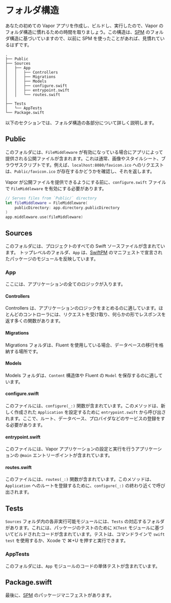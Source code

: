 # フォルダ構造

あなたの初めての Vapor アプリを作成し、ビルドし、実行したので、Vapor のフォルダ構造に慣れるための時間を取りましょう。この構造は、[SPM](spm.ja.md) のフォルダ構造に基づいていますので、以前に SPM を使ったことがあれば、見慣れているはずです。

```
.
├── Public
├── Sources
│   ├── App
│   │   ├── Controllers
│   │   ├── Migrations
│   │   ├── Models
│   │   ├── configure.swift
│   │   ├── entrypoint.swift
│   │   └── routes.swift
│
├── Tests
│   └── AppTests
└── Package.swift
```

以下のセクションでは、フォルダ構造の各部分について詳しく説明します。

## Public

このフォルダには、`FileMiddleware` が有効になっている場合にアプリによって提供される公開ファイルが含まれます。これは通常、画像やスタイルシート、ブラウザスクリプトです。例えば、`localhost:8080/favicon.ico` へのリクエストは、`Public/favicon.ico` が存在するかどうかを確認し、それを返します。

Vapor が公開ファイルを提供できるようにする前に、`configure.swift` ファイルで `FileMiddleware` を有効にする必要があります。

```swift
// Serves files from `Public/` directory
let fileMiddleware = FileMiddleware(
    publicDirectory: app.directory.publicDirectory
)
app.middleware.use(fileMiddleware)
```

## Sources

このフォルダには、プロジェクトのすべての Swift ソースファイルが含まれています。
トップレベルのフォルダ、`App` は、[SwiftPM](spm.ja.md) のマニフェストで宣言されたパッケージのモジュールを反映しています。

### App

ここには、アプリケーションの全てのロジックが入ります。

#### Controllers

Controllers は、アプリケーションのロジックをまとめるのに適しています。ほとんどのコントローラには、リクエストを受け取り、何らかの形でレスポンスを返す多くの関数があります。

#### Migrations

Migrations フォルダは、Fluent を使用している場合、データベースの移行を格納する場所です。

#### Models

Models フォルダは、`Content` 構造体や Fluent の `Model` を保存するのに適しています。

#### configure.swift

このファイルには、`configure(_:)` 関数が含まれています。このメソッドは、新しく作成された `Application` を設定するために `entrypoint.swift` から呼び出されます。ここで、ルート、データベース、プロバイダなどのサービスの登録をする必要があります。

#### entrypoint.swift

このファイルには、Vapor アプリケーションの設定と実行を行うアプリケーションの `@main` エントリーポイントが含まれています。

#### routes.swift

このファイルには、`routes(_:)` 関数が含まれています。このメソッドは、`Application` へのルートを登録するために、`configure(_:)` の終わり近くで呼び出されます。

## Tests

`Sources` フォルダ内の各非実行可能モジュールには、`Tests` の対応するフォルダがあります。これには、パッケージのテストのために `XCTest` モジュールに基づいてビルドされたコードが含まれています。テストは、コマンドラインで `swift test` を使用するか、Xcode で ⌘+U を押すと実行できます。

### AppTests

このフォルダには、`App` モジュールのコードの単体テストが含まれています。

## Package.swift

最後に、[SPM](spm.ja.md) のパッケージマニフェストがあります。

